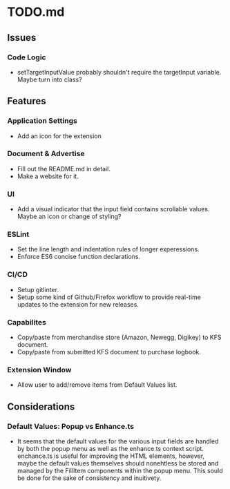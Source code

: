 # **TODO.md**
## **Issues**
### Code Logic
- setTargetInputValue probably shouldn't require the targetInput variable. Maybe turn into class?

## **Features**
### Application Settings
- Add an icon for the extension

### Document & Advertise
- Fill out the README.md in detail.
- Make a website for it.

### UI
- Add a visual indicator that the input field contains scrollable values. Maybe an icon or change of styling?

### ESLint
- Set the line length and indentation rules of longer experessions.
- Enforce ES6 concise function declarations.

### CI/CD
- Setup gitlinter.
- Setup some kind of Github/Firefox workflow to provide real-time updates to the extension for new releases.

### Capabilites
- Copy/paste from merchandise store (Amazon, Newegg, Digikey) to KFS document.
- Copy/paste from submitted KFS document to purchase logbook.

### Extension Window
- Allow user to add/remove items from Default Values list.


## **Considerations**
### Default Values: Popup vs Enhance.ts
- It seems that the default values for the various input fields are handled by both the popup menu as well as the enhance.ts context script.
enchance.ts is useful for improving the HTML elements, however, maybe the default values themselves should nonehtless be stored and managed by the FillItem components within the popup menu.
This sould be done for the sake of consistency and inuitivety.
